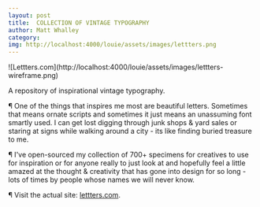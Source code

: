 ```yaml
---
layout: post
title:  COLLECTION OF VINTAGE TYPOGRAPHY
author: Matt Whalley
category: 
img: http://localhost:4000/louie/assets/images/lettters.png
---
```


<div class="column green" markdown="1">
![Lettters.com](http://localhost:4000/louie/assets/images/lettters-wireframe.png)
</div>

<span class="intro__p" markdown="1">A repository of inspirational vintage typography.</span>

¶ One of the things that inspires me most are beautiful letters. Sometimes that means ornate scripts and sometimes it just means an unassuming font smartly used. I can get lost digging through junk shops & yard sales or staring at signs while walking around a city - its like finding buried treasure to me.

¶ I've open-sourced my collection of 700+ specimens for creatives to use for inspiration or for anyone really to just look at and hopefully feel a little amazed at the thought & creativity that has gone into design for so long - lots of times by people whose names we will never know.

¶ Visit the actual site: [lettters.com](http://lettters.com).